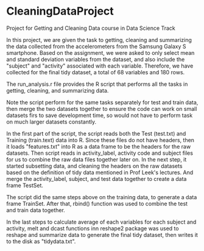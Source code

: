 CleaningDataProject
===================

Project for Getting and Cleaning Data course in Data Science Track

In this project, we are given the task to getting, cleaning and summarizing the data collected from the accelerometers from the Samsung Galaxy S smartphone. Based on the assignment, we were asked to only select mean and standard deviation variables from the dataset, and also include the "subject" and "activity" associated with each variable. Therefore, we have collected for the final tidy dataset, a total of 68 variables and 180 rows.

The run_analysis.r file provides the R script that performs all the tasks in getting, cleaning, and summarizing data.

Note the script perform for the same tasks separately for test and train data, then merge the two datasets together to ensure the code can work on small datasets firs to save development time, so would not have to perform task on much larger datasets constantly. 

In the first part of the script, the script reads both the Test (test.txt) and Training (train.text) data into R. Since these files do not have headers, then it loads "features.txt" into R as a data frame to be the headers for the raw datasets. Then script reads in activity_label, activity code and subject files for us to combine the raw data files together later on. In the next step, it started subsetting data, and cleaning the headers on the raw datasets based on the definition of tidy data mentioned in Prof Leek's lectures. And merge the activity_label, subject, and test data together to create a data frame TestSet.

The script did the same steps above on the training data, to generate a data frame TrainSet. After that, rbind() function was used to combine the test and train data together. 

In the last steps to calculate average of each variables for each subject and activity, melt and dcast functions inn reshape2 package was used to reshape and summarize data to generate the final tidy dataset, then writes it to the disk as "tidydata.txt".





